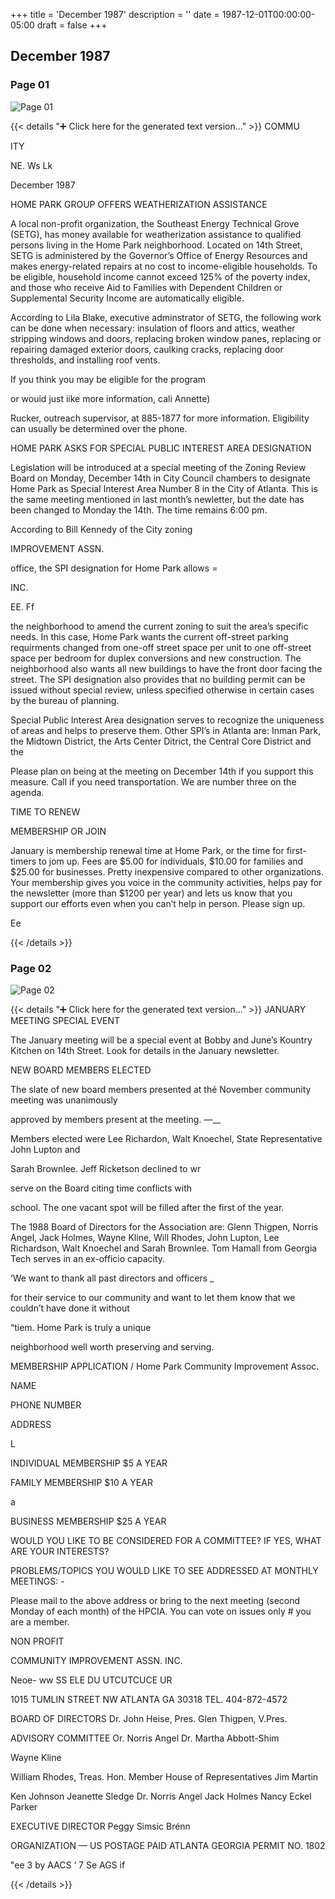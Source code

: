 +++
title = 'December 1987'
description = ''
date = 1987-12-01T00:00:00-05:00
draft = false
+++

## December 1987


### Page 01

![Page 01](/1987-12_01.jpg)

{{< details "➕ Click here for the generated text version..." >}}
COMMU

ITY

NE. Ws Lk

December 1987

HOME PARK GROUP OFFERS
WEATHERIZATION ASSISTANCE

A local non-profit organization, the Southeast
Energy Technical Grove (SETG), has money
available for weatherization assistance to
qualified persons living in the Home Park
neighborhood. Located on 14th Street, SETG is
administered by the Governor’s Office of Energy
Resources and makes energy-related repairs at
no cost to income-eligible households. To be
eligible, household income cannot exceed 125%
of the poverty index, and those who receive Aid
to Families with Dependent Children or
Supplemental Security Income are automatically
eligible.

According to Lila Blake, executive adminstrator
of SETG, the following work can be done when
necessary: insulation of floors and attics, weather
stripping windows and doors, replacing broken
window panes, replacing or repairing damaged
exterior doors, caulking cracks, replacing door
thresholds, and installing roof vents.

If you think you may be eligible for the program

or wouid just iike more information, cali Annette)

Rucker, outreach supervisor, at 885-1877 for
more information. Eligibility can usually be
determined over the phone.

HOME PARK ASKS FOR
SPECIAL PUBLIC INTEREST
AREA DESIGNATION

Legislation will be introduced at a special
meeting of the Zoning Review Board on
Monday, December 14th in City Council
chambers to designate Home Park as Special
Interest Area Number 8 in the City of Atlanta.
This is the same meeting mentioned in last
month’s newletter, but the date has been changed
to Monday the 14th. The time remains 6:00 pm.

According to Bill Kennedy of the City zoning

IMPROVEMENT ASSN.

office, the SPI designation for Home Park allows =

INC.

EE. Ff

the neighborhood to amend the current zoning to
suit the area’s specific needs. In this case, Home
Park wants the current off-street parking
requirments changed from one-off street space
per unit to one off-street space per bedroom for
duplex conversions and new construction. The
neighborhood also wants all new buildings to
have the front door facing the street. The SPI
designation also provides that no building permit
can be issued without special review, unless
specified otherwise in certain cases by the bureau
of planning.

Special Public Interest Area designation serves
to recognize the uniqueness of areas and helps to
preserve them. Other SPI’s in Atlanta are:
Inman Park, the Midtown District, the Arts
Center Ditrict, the Central Core District and the

Please plan on being at the meeting on
December 14th if you support this measure. Call
if you need transportation. We are number three
on the agenda.

TIME TO RENEW

MEMBERSHIP OR JOIN

January is membership renewal time at Home
Park, or the time for first-timers to jom up. Fees
are $5.00 for individuals, $10.00 for families and
$25.00 for businesses. Pretty inexpensive
compared to other organizations. Your
membership gives you voice in the community
activities, helps pay for the newsletter (more than
$1200 per year) and lets us know that you
support our efforts even when you can’t help in
person. Please sign up.

Ee


{{< /details >}}




### Page 02

![Page 02](/1987-12_02.jpg)

{{< details "➕ Click here for the generated text version..." >}}
JANUARY MEETING
SPECIAL EVENT

The January meeting will be a special event at
Bobby and June’s Kountry Kitchen on 14th
Street. Look for details in the January newsletter.

NEW BOARD MEMBERS ELECTED

The slate of new board members presented at thé
November community meeting was unanimously

approved by members present at the meeting. —__

Members elected were Lee Richardon, Walt
Knoechel, State Representative John Lupton and

Sarah Brownlee. Jeff Ricketson declined to wr

serve on the Board citing time conflicts with

school. The one vacant spot will be filled after
the first of the year.

The 1988 Board of Directors for the Association
are: Glenn Thigpen, Norris Angel, Jack Holmes,
Wayne Kline, Will Rhodes, John Lupton, Lee
Richardson, Walt Knoechel and Sarah Brownlee.
Tom Hamall from Georgia Tech serves in an
ex-officio capacity.

‘We want to thank all past directors and officers _

for their service to our community and want to let
them know that we couldn’t have done it without

“tiem. Home Park is truly a unique

neighborhood well worth preserving and serving.

MEMBERSHIP APPLICATION / Home Park Community Improvement Assoc.

NAME

PHONE NUMBER

ADDRESS

L

INDIVIDUAL MEMBERSHIP $5 A YEAR

FAMILY MEMBERSHIP $10 A YEAR

a

BUSINESS MEMBERSHIP $25 A YEAR

WOULD YOU LIKE TO BE CONSIDERED FOR A COMMITTEE?
IF YES, WHAT ARE YOUR INTERESTS?

PROBLEMS/TOPICS YOU WOULD LIKE TO
SEE ADDRESSED AT MONTHLY MEETINGS: -

Please mail to the above address or bring to the next meeting (second Monday of each month) of the HPCIA. You can vote on issues only # you are a member.

NON PROFIT

COMMUNITY IMPROVEMENT ASSN. INC.

Neoe- ww SS ELE DU UTCUTCUCE UR

1015 TUMLIN STREET NW ATLANTA GA 30318 TEL. 404-872-4572

BOARD OF DIRECTORS
Dr. John Heise, Pres.
Glen Thigpen, V.Pres.

ADVISORY COMMITTEE
Or. Norris Angel
Dr. Martha Abbott-Shim

Wayne Kline

William Rhodes, Treas.
Hon. Member House of
Representatives
Jim Martin

Ken Johnson
Jeanette Sledge
Dr. Norris Angel
Jack Holmes
Nancy Eckel Parker

EXECUTIVE DIRECTOR
Peggy Simsic Brénn

ORGANIZATION —
US POSTAGE PAID
ATLANTA GEORGIA
PERMIT NO. 1802

"ee 3 by AACS ‘ 7
Se AGS if

{{< /details >}}


